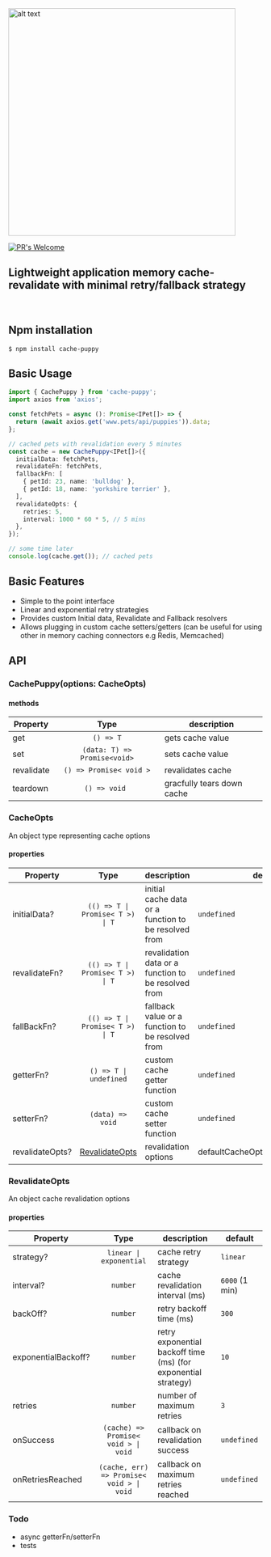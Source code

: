 <img src="https://github.com/ragrag/cache-puppy/blob/main/meta/puppy.png" alt="alt text" width="450" height="450">

[![PR's Welcome][pr-welcoming-image]][pr-welcoming-url]

## Lightweight application memory cache-revalidate with minimal retry/fallback strategy

&nbsp;

## Npm installation

```
$ npm install cache-puppy
```

## Basic Usage

```ts
import { CachePuppy } from 'cache-puppy';
import axios from 'axios';

const fetchPets = async (): Promise<IPet[]> => {
  return (await axios.get('www.pets/api/puppies')).data;
};

// cached pets with revalidation every 5 minutes
const cache = new CachePuppy<IPet[]>({
  initialData: fetchPets,
  revalidateFn: fetchPets,
  fallbackFn: [
    { petId: 23, name: 'bulldog' },
    { petId: 18, name: 'yorkshire terrier' },
  ],
  revalidateOpts: {
    retries: 5,
    interval: 1000 * 60 * 5, // 5 mins
  },
});

// some time later
console.log(cache.get()); // cached pets
```

## Basic Features

- Simple to the point interface
- Linear and exponential retry strategies
- Provides custom Initial data, Revalidate and Fallback resolvers
- Allows plugging in custom cache setters/getters (can be useful for using other in memory caching connectors e.g Redis, Memcached)

## API

### **CachePuppy<T>(options: CacheOpts)**

#### methods

| Property   |             Type             | description                |
| ---------- | :--------------------------: | -------------------------- |
| get        |          `() => T`           | gets cache value           |
| set        | `(data: T) => Promise<void>` | sets cache value           |
| revalidate |   `() => Promise< void >`    | revalidates cache          |
| teardown   |        `() => void `         | gracfully tears down cache |

### **CacheOpts**

An object type representing cache options

#### properties

| Property        |                 Type                 | description                                          | default                            |
| --------------- | :----------------------------------: | ---------------------------------------------------- | ---------------------------------- |
| initialData?    |   `(() => T \| Promise< T >) \| T`   | initial cache data or a function to be resolved from | `undefined`                        |
| revalidateFn?   |   `(() => T \| Promise< T >) \| T`   | revalidation data or a function to be resolved from  | `undefined`                        |
| fallBackFn?     |   `(() => T \| Promise< T >) \| T`   | fallback value or a function to be resolved from     | `undefined`                        |
| getterFn?       |        `() => T \| undefined`        | custom cache getter function                         | `undefined`                        |
| setterFn?       |           `(data) => void`           | custom cache setter function                         | `undefined`                        |
| revalidateOpts? | [RevalidateOpts<T>](#RevalidateOpts) | revalidation options                                 | defaultCacheOptions.revalidateOpts |

### **RevalidateOpts**

An object cache revalidation options

#### properties

| Property            |                   Type                    | description                                                    | default        |
| ------------------- | :---------------------------------------: | -------------------------------------------------------------- | -------------- |
| strategy?           |          `linear \| exponential`          | cache retry strategy                                           | `linear`       |
| interval?           |                 `number`                  | cache revalidation interval (ms)                               | `6000` (1 min) |
| backOff?            |                 `number`                  | retry backoff time (ms)                                        | `300`          |
| exponentialBackoff? |                 `number`                  | retry exponential backoff time (ms) (for exponential strategy) | `10`           |
| retries             |                 `number`                  | number of maximum retries                                      | `3`            |
| onSuccess           |   `(cache) => Promise< void > \| void`    | callback on revalidation success                               | `undefined`    |
| onRetriesReached    | `(cache, err) => Promise< void > \| void` | callback on maximum retries reached                            | `undefined`    |

### **Todo**

- async getterFn/setterFn
- tests

[pr-welcoming-image]: https://img.shields.io/badge/PRs-welcome-brightgreen.svg?style=flat-square
[pr-welcoming-url]: https://github.com/koajs/koa/pull/new
